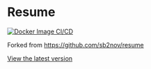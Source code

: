 # Resume
[![Docker Image CI/CD](https://github.com/shepherdjerred/resume/actions/workflows/docker.yml/badge.svg)](https://github.com/shepherdjerred/resume/actions/workflows/docker.yml)

Forked from https://github.com/sb2nov/resume

[View the latest version](https://resume.shepherdjerred.com)
